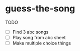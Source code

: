 guess-the-song
==============

TODO

- [ ] Find 3 abc songs
- [ ] Play song from abc sheet
- [ ] Make multiple choice things
